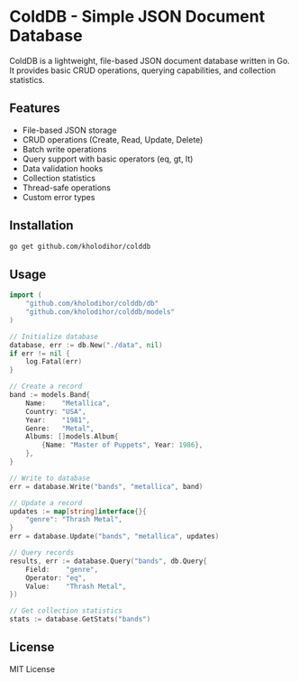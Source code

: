 # ColdDB - Simple JSON Document Database

ColdDB is a lightweight, file-based JSON document database written in Go. It provides basic CRUD operations, querying capabilities, and collection statistics.

## Features

- File-based JSON storage
- CRUD operations (Create, Read, Update, Delete)
- Batch write operations
- Query support with basic operators (eq, gt, lt)
- Data validation hooks
- Collection statistics
- Thread-safe operations
- Custom error types

## Installation

```bash
go get github.com/kholodihor/colddb
```

## Usage

```go
import (
    "github.com/kholodihor/colddb/db"
    "github.com/kholodihor/colddb/models"
)

// Initialize database
database, err := db.New("./data", nil)
if err != nil {
    log.Fatal(err)
}

// Create a record
band := models.Band{
    Name:    "Metallica",
    Country: "USA",
    Year:    "1981",
    Genre:   "Metal",
    Albums: []models.Album{
        {Name: "Master of Puppets", Year: 1986},
    },
}

// Write to database
err = database.Write("bands", "metallica", band)

// Update a record
updates := map[string]interface{}{
    "genre": "Thrash Metal",
}
err = database.Update("bands", "metallica", updates)

// Query records
results, err := database.Query("bands", db.Query{
    Field:    "genre",
    Operator: "eq",
    Value:    "Thrash Metal",
})

// Get collection statistics
stats := database.GetStats("bands")
```

## License

MIT License
